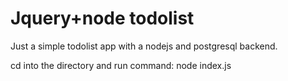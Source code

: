 # Jquery+node todolist
Just a simple todolist app with a nodejs and postgresql backend.

cd into the directory and run command: node index.js
